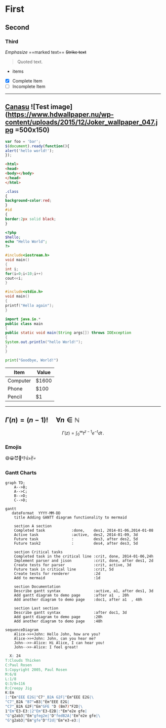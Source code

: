 # First
## Second
### Third

_Emphasize_
==marked text==
~~Strike text~~
> Quoted text.
> 
- items
- [x] Complete Item
- [ ] Incomplete Item	
-------
[Canasu](canasu.org)
![Test image](https://www.hdwallpaper.nu/wp-content/uploads/2015/12/Joker_wallpaper_047.jpg =500x150)
-------
```javascript
var foo = 'bar';
$(document).ready(function(){
alert('hello world!');
});
```
```html
<html>
<head>
<body></body>
</head>
</html>
```
```css
.class
{
background-color:red;
}
#id
{
border:2px solid black;
}
```
```php
<?php
$hello;
echo "Hello World";
?>
```
```c++
#include<iostream.h>
void main()
{
int i;
for(i=0;i<10;i++)
cout<<i;
}
```
```c
#include<stdio.h>
void main()
{
printf("Hello again");
}

```
```java
import java.io.*
public class main
{
public static void main(String args[]) throws IOException
{
System.out.println("hello World!");
}
}
```
```python
print("Goodbye, World!")
```


|Item|Value|
------|-----
Computer|$1600
Phone|$100
Pencil|$1

-------
$\Gamma(n) = (n-1)!\quad\forall
n\in\mathbb N$
-------
$$
\Gamma(z) = \int_0^\infty t^{z-1}e^{-t}dt\,.
$$
### Emojis
:smile::grinning::smiling_imp::punch::-1::+1::v::skull:
### Gantt Charts
```mermaid
graph TD;
    A-->B;
    A-->C;
    B-->D;
    C-->D;
  ```
  
   ```mermaid
   gantt
      dateFormat  YYYY-MM-DD
       title Adding GANTT diagram functionality to mermaid

       section A section
       Completed task            :done,    des1, 2014-01-06,2014-01-08
       Active task               :active,  des2, 2014-01-09, 3d
       Future task               :         des3, after des2, 5d
       Future task2              :         des4, after des3, 5d

       section Critical tasks
       Completed task in the critical line :crit, done, 2014-01-06,24h
       Implement parser and jison          :crit, done, after des1, 2d
       Create tests for parser             :crit, active, 3d
       Future task in critical line        :crit, 5d
       Create tests for renderer           :2d
       Add to mermaid                      :1d

       section Documentation
       Describe gantt syntax               :active, a1, after des1, 3d
       Add gantt diagram to demo page      :after a1  , 20h
       Add another diagram to demo page    :doc1, after a1  , 48h

       section Last section
       Describe gantt syntax               :after doc1, 3d
       Add gantt diagram to demo page      :20h
       Add another diagram to demo page    :48h

```

```mermaid
sequenceDiagram
    Alice->>+John: Hello John, how are you?
    Alice->>+John: John, can you hear me?
    John-->>-Alice: Hi Alice, I can hear you!
    John-->>-Alice: I feel great!
  ```
```abc
  X: 24
T:Clouds Thicken
C:Paul Rosen
S:Copyright 2005, Paul Rosen
M:6/8
L:1/8
Q:3/8=116
R:Creepy Jig
K:Em
|:"Em"EEE E2G|"C7"_B2A G2F|"Em"EEE E2G|\
"C7"_B2A "B7"=B3|"Em"EEE E2G|
"C7"_B2A G2F|"Em"GFE "D (Bm7)"F2D|\
1"Em"E3-E3:|2"Em"E3-E2B|:"Em"e2e gfe|
"G"g2ab3|"Em"gfeg2e|"D"fedB2A|"Em"e2e gfe|\
"G"g2ab3|"Em"gfe"D"f2d|"Em"e3-e3:|
```

 

   

<!--stackedit_data:
eyJoaXN0b3J5IjpbMTE1ODg4MjAxMiwxNDUyNzE3ODY0XX0=
-->